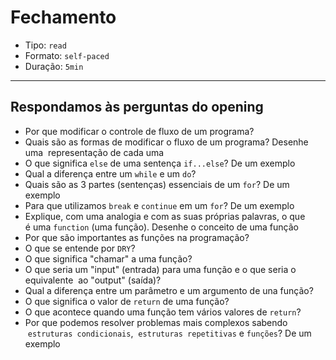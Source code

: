 # Fechamento

- Tipo: `read`
- Formato: `self-paced`
- Duração: `5min`

***

## Respondamos às perguntas do opening

- Por que modificar o controle de fluxo de um programa?
- Quais são as formas de modificar o fluxo de um programa? Desenhe uma
  representação de cada uma
- O que significa `else` de uma sentença `if...else`? De um exemplo
- Qual a diferença entre um `while` e um `do`?
- Quais são as 3 partes (sentenças) essenciais de um `for`? De um exemplo
- Para que utilizamos `break` e `continue` em um `for`? De um exemplo
- Explique, com uma analogia e com as suas próprias palavras, o que é uma `function` (uma
  função). Desenhe o conceito de uma função
- Por que são importantes as funções na programação?
- O que se entende por `DRY`?
- O que significa "chamar" a uma função?
- O que seria um "input" (entrada) para uma função e o que seria o equivalente
  ao "output" (saída)?
- Qual a diferença entre um parâmetro e um argumento de una função?
- O que significa o valor de `return` de uma função?
- O que acontece quando uma função tem vários valores de `return`?
- Por que podemos resolver problemas mais complexos sabendo
  `estruturas condicionais`,  `estruturas repetitivas` e `funções`? De um exemplo
